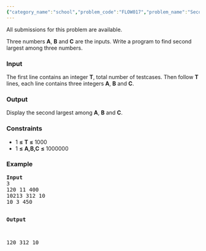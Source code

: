 ```yaml
---
{"category_name":"school","problem_code":"FLOW017","problem_name":"Second Largest","languages_supported":{"0":"ADA","1":"ASM","2":"BASH","3":"BF","4":"C","5":"C99 strict","6":"CAML","7":"CLOJ","8":"CLPS","9":"CPP 4.3.2","10":"CPP 4.9.2","11":"CPP14","12":"CS2","13":"D","14":"ERL","15":"FORT","16":"FS","17":"GO","18":"HASK","19":"ICK","20":"ICON","21":"JAVA","22":"JS","23":"LISP clisp","24":"LISP sbcl","25":"LUA","26":"NEM","27":"NICE","28":"NODEJS","29":"PAS fpc","30":"PAS gpc","31":"PERL","32":"PERL6","33":"PHP","34":"PIKE","35":"PRLG","36":"PYPY","37":"PYTH","38":"PYTH 3.4","39":"RUBY","40":"SCALA","41":"SCM chicken","42":"SCM guile","43":"SCM qobi","44":"ST","45":"TCL","46":"TEXT","47":"WSPC"},"max_timelimit":1,"source_sizelimit":50000,"problem_author":"vicky002","problem_tester":null,"date_added":"27-04-2015","tags":{"0":"vicky002"},"time":{"view_start_date":1436519986,"submit_start_date":1436519986,"visible_start_date":1436519986,"end_date":1735669800},"layout":"problem"}
---
```

<span class="solution-visible-txt">All submissions for this problem are available.</span><p>
	Three numbers <b>A</b>, <b>B</b> and <b>C</b> are the inputs. Write a program to find second largest among three numbers.
</p>
<h3>Input</h3>
<p>The first line contains an integer <b>T</b>, total number of testcases. Then follow <b>T</b> lines, each line contains three integers <b>A</b>, <b>B</b> and <b>C</b>.
</p>
<h3>Output</h3>
<p>Display the second largest among <b>A</b>, <b>B</b> and <b>C</b>.</p>
<h3>Constraints</h3>
<ul>
<li>1 <b>≤</b> <b>T</b> <b>≤</b> 1000</li>
<li>1 <b>≤</b> <b>A,B,C</b> <b>≤</b> 1000000</li>
</ul>
<h3>Example</h3>
<pre>
<b>Input</b>
3 
120 11 400
10213 312 10
10 3 450

<b>Output</b>

120
312
10
</pre>